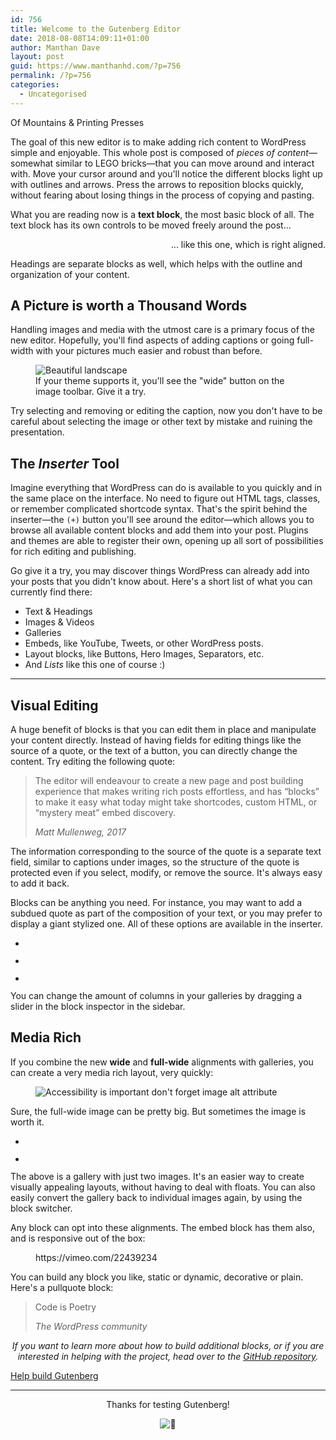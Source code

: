 ```yaml
---
id: 756
title: Welcome to the Gutenberg Editor
date: 2018-08-08T14:09:11+01:00
author: Manthan Dave
layout: post
guid: https://www.manthanhd.com/?p=756
permalink: /?p=756
categories:
  - Uncategorised
---
```

<!-- wp:cover-image {"url":"https://cldup.com/Fz-ASbo2s3.jpg","align":"wide"} -->
<div class="wp-block-cover-image has-background-dim alignwide" style="background-image:url(https://cldup.com/Fz-ASbo2s3.jpg)"><p class="wp-block-cover-image-text">Of Mountains &amp; Printing Presses</p></div>
<!-- /wp:cover-image -->

<!-- wp:paragraph -->
<p>The goal of this new editor is to make adding rich content to WordPress simple and enjoyable. This whole post is composed of <em>pieces of content</em>—somewhat similar to LEGO bricks—that you can move around and interact with. Move your cursor around and you'll notice the different blocks light up with outlines and arrows. Press the arrows to reposition blocks quickly, without fearing about losing things in the process of copying and pasting.</p>
<!-- /wp:paragraph -->

<!-- wp:paragraph -->
<p>What you are reading now is a <strong>text block</strong>, the most basic block of all. The text block has its own controls to be moved freely around the post...</p>
<!-- /wp:paragraph -->

<!-- wp:paragraph {"align":"right"} -->
<p style="text-align:right">... like this one, which is right aligned.</p>
<!-- /wp:paragraph -->

<!-- wp:paragraph -->
<p>Headings are separate blocks as well, which helps with the outline and organization of your content.</p>
<!-- /wp:paragraph -->

<!-- wp:heading -->
<h2>A Picture is worth a Thousand Words</h2>
<!-- /wp:heading -->

<!-- wp:paragraph -->
<p>Handling images and media with the utmost care is a primary focus of the new editor. Hopefully, you'll find aspects of adding captions or going full-width with your pictures much easier and robust than before.</p>
<!-- /wp:paragraph -->

<!-- wp:image {"align":"center"} -->
<figure class="wp-block-image aligncenter"><img src="https://cldup.com/cXyG__fTLN.jpg" alt="Beautiful landscape"/><figcaption>If your theme supports it, you'll see the "wide" button on the image toolbar. Give it a try.</figcaption></figure>
<!-- /wp:image -->

<!-- wp:paragraph -->
<p>Try selecting and removing or editing the caption, now you don't have to be careful about selecting the image or other text by mistake and ruining the presentation.</p>
<!-- /wp:paragraph -->

<!-- wp:heading -->
<h2>The <em>Inserter</em> Tool</h2>
<!-- /wp:heading -->

<!-- wp:paragraph -->
<p>Imagine everything that WordPress can do is available to you quickly and in the same place on the interface. No need to figure out HTML tags, classes, or remember complicated shortcode syntax. That's the spirit behind the inserter—the <code>(+)</code> button you'll see around the editor—which allows you to browse all available content blocks and add them into your post. Plugins and themes are able to register their own, opening up all sort of possibilities for rich editing and publishing.</p>
<!-- /wp:paragraph -->

<!-- wp:paragraph -->
<p>Go give it a try, you may discover things WordPress can already add into your posts that you didn't know about. Here's a short list of what you can currently find there:</p>
<!-- /wp:paragraph -->

<!-- wp:list -->
<ul><li>Text &amp; Headings</li><li>Images &amp; Videos</li><li>Galleries</li><li>Embeds, like YouTube, Tweets, or other WordPress posts.</li><li>Layout blocks, like Buttons, Hero Images, Separators, etc.</li><li>And <em>Lists</em> like this one of course :)</li></ul>
<!-- /wp:list -->

<!-- wp:separator -->
<hr class="wp-block-separator"/>
<!-- /wp:separator -->

<!-- wp:heading -->
<h2>Visual Editing</h2>
<!-- /wp:heading -->

<!-- wp:paragraph -->
<p>A huge benefit of blocks is that you can edit them in place and manipulate your content directly. Instead of having fields for editing things like the source of a quote, or the text of a button, you can directly change the content. Try editing the following quote:</p>
<!-- /wp:paragraph -->

<!-- wp:quote -->
<blockquote class="wp-block-quote"><p>The editor will endeavour to create a new page and post building experience that makes writing rich posts effortless, and has “blocks” to make it easy what today might take shortcodes, custom HTML, or “mystery meat” embed discovery.</p><cite>Matt Mullenweg, 2017</cite></blockquote>
<!-- /wp:quote -->

<!-- wp:paragraph -->
<p>The information corresponding to the source of the quote is a separate text field, similar to captions under images, so the structure of the quote is protected even if you select, modify, or remove the source. It's always easy to add it back.</p>
<!-- /wp:paragraph -->

<!-- wp:paragraph -->
<p>Blocks can be anything you need. For instance, you may want to add a subdued quote as part of the composition of your text, or you may prefer to display a giant stylized one. All of these options are available in the inserter.</p>
<!-- /wp:paragraph -->

<!-- wp:gallery {"columns":2} -->
<ul class="wp-block-gallery columns-2 is-cropped"><li class="blocks-gallery-item"><figure><img src="https://cldup.com/n0g6ME5VKC.jpg" alt=""/></figure></li><li class="blocks-gallery-item"><figure><img src="https://cldup.com/ZjESfxPI3R.jpg" alt=""/></figure></li><li class="blocks-gallery-item"><figure><img src="https://cldup.com/EKNF8xD2UM.jpg" alt=""/></figure></li></ul>
<!-- /wp:gallery -->

<!-- wp:paragraph -->
<p>You can change the amount of columns in your galleries by dragging a slider in the block inspector in the sidebar.</p>
<!-- /wp:paragraph -->

<!-- wp:heading -->
<h2>Media Rich</h2>
<!-- /wp:heading -->

<!-- wp:paragraph -->
<p>If you combine the new <strong>wide</strong> and <strong>full-wide</strong> alignments with galleries, you can create a very media rich layout, very quickly:</p>
<!-- /wp:paragraph -->

<!-- wp:image {"align":"full"} -->
<figure class="wp-block-image alignfull"><img src="https://cldup.com/8lhI-gKnI2.jpg" alt="Accessibility is important don't forget image alt attribute"/></figure>
<!-- /wp:image -->

<!-- wp:paragraph -->
<p>Sure, the full-wide image can be pretty big. But sometimes the image is worth it.</p>
<!-- /wp:paragraph -->

<!-- wp:gallery {"align":"wide"} -->
<ul class="wp-block-gallery alignwide columns-2 is-cropped"><li class="blocks-gallery-item"><figure><img src="https://cldup.com/_rSwtEeDGD.jpg" alt=""/></figure></li><li class="blocks-gallery-item"><figure><img src="https://cldup.com/L-cC3qX2DN.jpg" alt=""/></figure></li></ul>
<!-- /wp:gallery -->

<!-- wp:paragraph -->
<p>The above is a gallery with just two images. It's an easier way to create visually appealing layouts, without having to deal with floats. You can also easily convert the gallery back to individual images again, by using the block switcher.</p>
<!-- /wp:paragraph -->

<!-- wp:paragraph -->
<p>Any block can opt into these alignments. The embed block has them also, and is responsive out of the box:</p>
<!-- /wp:paragraph -->

<!-- wp:core-embed/vimeo {"url":"https://vimeo.com/22439234","type":"video","providerNameSlug":"vimeo","align":"wide"} -->
<figure class="wp-block-embed-vimeo alignwide wp-block-embed is-type-video is-provider-vimeo">
https://vimeo.com/22439234
</figure>
<!-- /wp:core-embed/vimeo -->

<!-- wp:paragraph -->
<p>You can build any block you like, static or dynamic, decorative or plain. Here's a pullquote block:</p>
<!-- /wp:paragraph -->

<!-- wp:pullquote -->
<blockquote class="wp-block-pullquote"><p>Code is Poetry</p><cite>The WordPress community</cite></blockquote>
<!-- /wp:pullquote -->

<!-- wp:paragraph {"align":"center"} -->
<p style="text-align:center"><em>If you want to learn more about how to build additional blocks, or if you are interested in helping with the project, head over to the <a href="https://github.com/WordPress/gutenberg">GitHub repository</a>.</em></p>
<!-- /wp:paragraph -->

<!-- wp:button {"align":"center"} -->
<div class="wp-block-button aligncenter"><a class="wp-block-button__link" href="https://github.com/WordPress/gutenberg">Help build Gutenberg</a></div>
<!-- /wp:button -->

<!-- wp:separator -->
<hr class="wp-block-separator"/>
<!-- /wp:separator -->

<!-- wp:paragraph {"align":"center"} -->
<p style="text-align:center">Thanks for testing Gutenberg!</p>
<!-- /wp:paragraph -->

<!-- wp:paragraph {"align":"center"} -->
<p style="text-align:center"><img draggable="false" class="emoji" alt="👋" src="https://s.w.org/images/core/emoji/2.3/svg/1f44b.svg"/></p>
<!-- /wp:paragraph -->